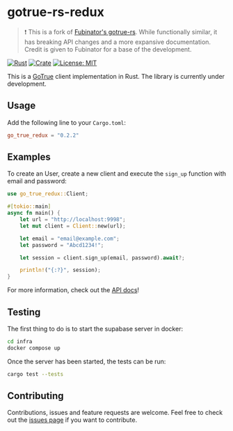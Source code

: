 # gotrue-rs-redux

> :exclamation: This is a fork of [Fubinator's gotrue-rs](https://github.com/Fubinator/gotrue-rs). While functionally similar, it has breaking API changes and a more expansive documentation. Credit is given to Fubinator for a base of the development.


[![Rust](https://github.com/j7nw4r/gotrue-rs-redux/actions/workflows/ci.yml/badge.svg)](https://github.com/j7nw4r/gotrue-rs-redux/actions/workflows/ci.yml)
[![Crate](https://img.shields.io/crates/v/go_true_redux.svg)](https://crates.io/crates/go_true_redux)
[![License: MIT](https://img.shields.io/crates/l/go_true_redux.svg)](#license)

This is a [GoTrue](https://github.com/supabase/gotrue) client implementation in Rust. The library is currently under development.

## Usage
Add the following line to your `Cargo.toml`:

```toml
go_true_redux = "0.2.2"
```

## Examples

To create an User, create a new client and execute the `sign_up` function with email and password:

```rust
use go_true_redux::Client;

#[tokio::main]
async fn main() {
    let url = "http://localhost:9998";
    let mut client = Client::new(url);

    let email = "email@example.com";
    let password = "Abcd1234!";

    let session = client.sign_up(email, password).await?;

    println!("{:?}", session);
}
```

For more information, check out the [API docs](https://docs.rs/go_true_redux/0.2.2/go_true_redux/)!

## Testing

The first thing to do is to start the supabase server in docker:

```sh
cd infra
docker compose up
```

Once the server has been started, the tests can be run:

```sh
cargo test --tests
```

## Contributing

Contributions, issues and feature requests are welcome. Feel free to check out the [issues page](https://github.com/j7nw4r/gotrue-rs-redux) if you want to contribute.
